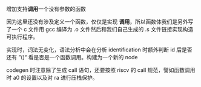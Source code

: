 增加支持**调用**一个没有参数的函数

因为这里还没有涉及定义一个函数，仅仅是实现 **调用**，所以函数体我们是另外写了一个 c 文件用 gcc 编译为 .o  文件然后和我们自己生成的 .s 文件链接实现构造可执行程序。

实现时，词法无变化，语法分析中会在分析 identification 时额外判断 id 后是否还有 ”()“ 看是否是一个函数调用。构建为一个新的 node

codegen 时注意除了生成 call 语句，还要按照 riscv 的 call 规范，譬如函数调用时 a0 的设置以及对 ra 进行压栈保护。